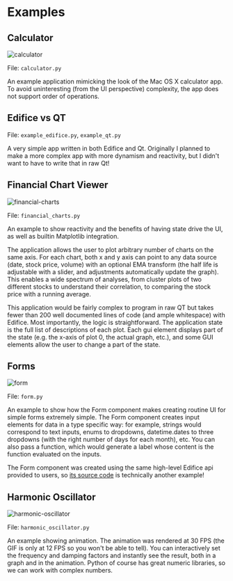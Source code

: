 # Examples

## Calculator

![calculator](example_calculator.png)

File: `calculator.py`

An example application mimicking the look of the Mac OS X calculator app.
To avoid uninteresting (from the UI perspective) complexity,
the app does not support order of operations.

## Edifice vs QT

File: `example_edifice.py`, `example_qt.py`

A very simple app written in both Edifice and Qt.
Originally I planned to make a more complex app with more dynamism and reactivity,
but I didn't want to have to write that in raw Qt!

##  Financial Chart Viewer

![financial-charts](example_financial_charting1.png)

File: `financial_charts.py`

An example to show reactivity and the benefits of having state drive the UI,
as well as builtin Matplotlib integration.

The application allows the user to plot arbitrary number of charts on the same axis.
For each chart, both x and y axis can point to any data source (date, stock price, volume) with an optional EMA transform (the half life is adjustable with a slider, and adjustments automatically update the graph).
This enables a wide spectrum of analyses, from cluster plots of two different stocks to understand their correlation, to comparing the stock price with a running average.

This application would be fairly complex to program in raw QT but takes fewer than 200 well documented lines of code (and ample whitespace) with Edifice. Most importantly, the logic is straightforward. The application state is the full list of descriptions of each plot. Each gui element displays part of the state (e.g. the x-axis of plot 0, the actual graph, etc.), and some GUI elements allow the user to change a part of the state.


## Forms

![form](example_form.png)

File: `form.py`

An example to show how the Form component makes creating routine UI for simple forms extremely simple.
The Form component creates input elements for data in a type specific way: for example,
strings would correspond to text inputs,
enums to dropdowns,
datetime.dates to three dropdowns (with the right number of days for each month),
etc.
You can also pass a function, which would generate a label whose content is the function evaluated on the inputs.

The Form component was created using the same high-level Edifice api provided to users,
so [its source code](https://github.com/pyedifice/pyedifice/blob/master/edifice/components/forms.py) is technically another example!


## Harmonic Oscillator

![harmonic-oscillator](example_harmonic_oscillator.gif)

File: `harmonic_oscillator.py`

An example showing animation. The animation was rendered at 30 FPS (the GIF is only at 12 FPS so you won't be able to tell).
You can interactively set the frequency and damping factors and instantly see the result,
both in a graph and in the animation.
Python of course has great numeric libraries, so we can work with complex numbers.

